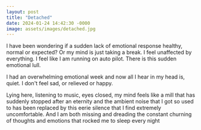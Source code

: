 ```yaml
---
layout: post
title: "Detached"
date: 2024-01-24 14:42:30 -0000
image: assets/images/detached.jpg
---
```


I have been wondering if a sudden lack of emotional response healthy, normal or expected? Or my mind is just taking a break. I feel unaffected by everything. I feel like I am running on auto pilot. There is this sudden emotional lull.

I had an overwhelming emotional week and now all I hear in my head is, quiet. I don't feel sad, or relieved or happy.

Lying here, listening to music, eyes closed, my mind feels like a mill that has suddenly stopped after an eternity and the ambient noise that I got so used to has been replaced by this eerie silence that I find extremely uncomfortable. And I am both missing and dreading the constant churning of thoughts and emotions that rocked me to sleep every night
